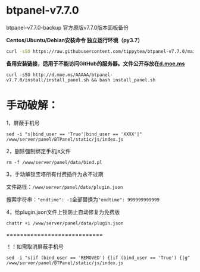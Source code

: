 # btpanel-v7.7.0
btpanel-v7.7.0-backup  官方原版v7.7.0版本面板备份

**Centos/Ubuntu/Debian安装命令 独立运行环境（py3.7）**

```Bash
curl -sSO https://raw.githubusercontent.com/tippytea/btpanel-v7.7.0/main/install/install_panel.sh && bash install_panel.sh
```

**备用安装链接，适用于不能访问GitHub的服务器。文件公开存放在[d.moe.ms](http://d.moe.ms/?btpanel-v7.7.0)**

```
curl -sSO http://d.moe.ms/AAAAA/btpanel-v7.7.0/install/install_panel.sh && bash install_panel.sh
```

# 手动破解：

1，屏蔽手机号

```
sed -i "s|bind_user == 'True'|bind_user == 'XXXX'|" /www/server/panel/BTPanel/static/js/index.js
```

2，删除强制绑定手机js文件

```
rm -f /www/server/panel/data/bind.pl
```

3，手动解锁宝塔所有付费插件为永不过期

文件路径：`/www/server/panel/data/plugin.json`

搜索字符串：`"endtime": -1`全部替换为`"endtime": 999999999999`

4，给plugin.json文件上锁防止自动修复为免费版

```
chattr +i /www/server/panel/data/plugin.json
```

============================

！！如需取消屏蔽手机号

```
sed -i "s|if (bind_user == 'REMOVED') {|if (bind_user == 'True') {|g" /www/server/panel/BTPanel/static/js/index.js
```
